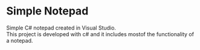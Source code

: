 # Simple Notepad

Simple C# notepad created in Visual Studio. <br />
 This project is developed with c# and it includes mostof the functionality of a notepad.

